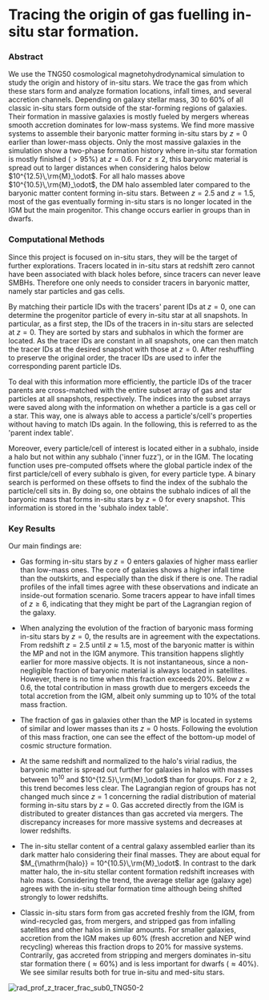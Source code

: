 # Tracing the origin of gas fuelling in-situ star formation.

### Abstract

We use the TNG50 cosmological magnetohydrodynamical simulation to study the origin and history of in-situ stars. We trace the gas from which these stars form and analyze formation locations, infall times, and several accretion channels. 
Depending on galaxy stellar mass, 30 to 60\% of all classic in-situ stars form outside of the star-forming regions of galaxies. Their formation in massive galaxies is mostly fueled by mergers whereas smooth accretion dominates for low-mass systems.
We find more massive systems to assemble their baryonic matter forming in-situ stars by $z=0$ earlier than lower-mass objects. Only the most massive galaxies in the simulation show a two-phase formation history where in-situ star formation is mostly finished ($>95\%$) at $z=0.6$.
For $z\leq 2$, this baryonic material is spread out to larger distances when considering halos below $10^{12.5}\,\rm{M}_\odot$. For all halo masses above $10^{10.5}\,\rm{M}_\odot$, the DM halo assembled later compared to the baryonic matter content forming in-situ stars.
Between $z=2.5$ and $z=1.5$, most of the gas eventually forming in-situ stars is no longer located in the IGM but the main progenitor. This change occurs earlier in groups than in dwarfs.

### Computational Methods

Since this project is focused on in-situ stars, they will be the target of further explorations. Tracers located in in-situ stars at redshift zero cannot have been associated with black holes before, since tracers can never leave SMBHs. Therefore one only needs to consider tracers in baryonic matter, namely star particles and gas cells.

By matching their particle IDs with the tracers' parent IDs at $z=0$, one can determine the progenitor particle of every in-situ star at all snapshots.
In particular, as a first step, the IDs of the tracers in in-situ stars are selected at $z=0$. They are sorted by stars and subhalos in which the former are located. As the tracer IDs are constant in all snapshots, one can then match the tracer IDs at the desired snapshot with those at $z=0$. After reshuffling to preserve the original order, the tracer IDs are used to infer the corresponding parent particle IDs.

To deal with this information more efficiently, the particle IDs of the tracer parents are cross-matched with the entire subset array of gas and star particles at all snapshots, respectively. The indices into the subset arrays were saved along with the information on whether a particle is a gas cell or a star. This way, one is always able to access a particle's/cell's properties without having to match IDs again. In the following, this is referred to as the 'parent index table'.

Moreover, every particle/cell of interest is located either in a subhalo, inside a halo but not within any subhalo ('inner fuzz'), or in the IGM. The locating function uses pre-computed offsets where the global particle index of the first particle/cell of every subhalo is given, for every particle type. A binary search is performed on these offsets to find the index of the subhalo the particle/cell sits in. By doing so, one obtains the subhalo indices of all the baryonic mass that forms in-situ stars by $z=0$ for every snapshot. This information is stored in the 'subhalo index table'.

### Key Results

Our main findings are:
- Gas forming in-situ stars by $z=0$ enters galaxies of higher mass earlier than low-mass ones. The core of galaxies shows a higher infall time than the outskirts, and especially than the disk if there is one. The radial profiles of the infall times agree with these observations and indicate an inside-out formation scenario. Some tracers appear to have infall times of $z\geq 6$, indicating that they might be part of the Lagrangian region of the galaxy. 
    
- When analyzing the evolution of the fraction of baryonic mass forming in-situ stars by $z=0$, the results are in agreement with the expectations. From redshift $z=2.5$ until $z\approx 1.5$, most of the baryonic matter is within the MP and not in the IGM anymore. This transition happens slightly earlier for more massive objects. It is not instantaneous, since a non-negligible fraction of baryonic material is always located in satellites. However, there is no time when this fraction exceeds 20\%. Below $z\approx 0.6$, the total contribution in mass growth due to mergers exceeds the total accretion from the IGM, albeit only summing up to 10\% of the total mass fraction.
    
- The fraction of gas in galaxies other than the MP is located in systems of similar and lower masses than its $z=0$ hosts. Following the evolution of this mass fraction, one can see the effect of the bottom-up model of cosmic structure formation.

- At the same redshift and normalized to the halo's virial radius, the baryonic matter is spread out further for galaxies in halos with masses between $10^{10}$ and $10^{12.5}\,\rm{M}_\odot$ than for groups. For $z\geq 2$, this trend becomes less clear. The Lagrangian region of groups has not changed much since $z=1$ concerning the radial distribution of material forming in-situ stars by $z=0$. Gas accreted directly from the IGM is distributed to greater distances than gas accreted via mergers. The discrepancy increases for more massive systems and decreases at lower redshifts.

- The in-situ stellar content of a central galaxy assembled earlier than its dark matter halo considering their final masses. They are about equal for $M_{\mathrm{halo}} = 10^{10.5}\,\rm{M}_\odot$. In contrast to the dark matter halo, the in-situ stellar content formation redshift increases with halo mass. Considering the trend, the average stellar age (galaxy age) agrees with the in-situ stellar formation time although being shifted strongly to lower redshifts.

- Classic in-situ stars form from gas accreted freshly from the IGM, from wind-recycled gas, from mergers, and stripped gas from infalling satellites and other halos in similar amounts. For smaller galaxies, accretion from the IGM makes up 60\% (fresh accretion and NEP wind recycling) whereas this fraction drops to 20\% for massive systems. Contrarily, gas accreted from stripping and mergers dominates in-situ star formation there ($\approx 60\%$) and is less important for dwarfs ($\approx 40\%$). We see similar results both for true in-situ and med-situ stars.

![rad_prof_z_tracer_frac_sub0_TNG50-2](https://github.com/nelson-group/Ole_insitu_stars/assets/138294421/8abbbdc6-d9db-4ecc-85bd-9fa0e4ad244e)
